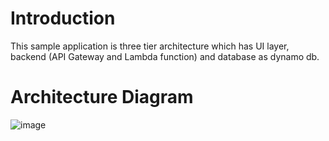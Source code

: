 # Introduction
This sample application is three tier architecture which has UI layer, backend (API Gateway and Lambda function) and database as dynamo db. 

# Architecture Diagram
![image](https://github.com/vikas4338/cloud-stuff/assets/13362154/4ab4a568-4de5-41c7-bc45-4db30e17a727)

